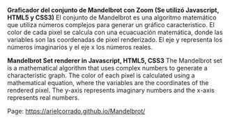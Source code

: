 **Graficador del conjunto de Mandelbrot con Zoom (Se utilizó Javascript, HTML5 y CSS3)**
El conjunto de Mandelbrot es una algoritmo matemático que utiliza números complejos para generar un gráfico caracteristico. El color de cada pixel se calcula con una ecuacuación matemática, donde las variables son las coordenadas de pixel renderizado. El eje y representa los números imaginarios y el eje x los números reales.

**Mandelbrot Set renderer in Javascript, HTML5, CSS3**
The Mandelbrot set is a mathematical algorithm that uses complex numbers to generate a characteristic graph. The color of each pixel is calculated using a mathematical equation, where the variables are the coordinates of the rendered pixel. The y-axis represents imaginary numbers and the x-axis represents real numbers.

Page: https://arielcorrado.github.io/Mandelbrot/